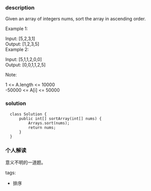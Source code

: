 ### description      
  Given an array of integers nums, sort the array in ascending order.    
      
       
      
  Example 1:    
      
  Input: [5,2,3,1]    
  Output: [1,2,3,5]    
  Example 2:    
      
  Input: [5,1,1,2,0,0]    
  Output: [0,0,1,1,2,5]    
       
      
  Note:    
      
  1 <= A.length <= 10000    
  -50000 <= A[i] <= 50000    
### solution      
```      
  class Solution {    
      public int[] sortArray(int[] nums) {    
          Arrays.sort(nums);    
          return nums;    
      }    
  }    
```      
      
### 个人解读      
  意义不明的一道题。    
      
tags:      
  -  排序    
